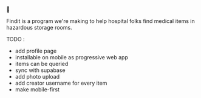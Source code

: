 🚧

Findit is a program we're making to help hospital folks find medical items in hazardous storage rooms. 

TODO :
- add profile page
- installable on mobile as progressive web app
- items can be queried
- sync with supabase
- add photo upload
- add creator username for every item
- make mobile-first